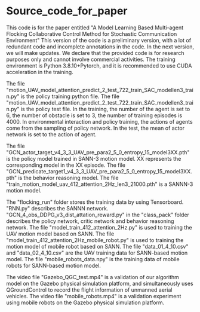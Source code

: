 # Source_code_for_paper
This code is for the paper entitled "A Model Learning Based Multi-agent Flocking Collaborative Control Method for Stochastic Communication Environment"
This version of the code is a preliminary  version, with a lot of redundant code and incomplete annotations in the code. In the next version, we will make updates.
We declare that the provided code is for research purposes only and cannot involve commercial activities.
The training environment is Python 3.8.10+Pytorch, and it is recommended to use CUDA acceleration in the training.

The file "motion_UAV_model_attention_predict_2_test_722_train_SAC_modellen3_train.py" is the policy training python file.
The file "motion_UAV_model_attention_predict_2_test_722_train_SAC_modellen3_train.py" is the policy test file.
  In the training, the number of the agent is set to 6, the number of obstacle is set to 3,  the number of training episodes is 4000.
  In environmental interaction and policy training, the actions of agents come from the sampling of policy network.
  In the test,  the mean of actor network is set to the action of agent.

The file "GCN_actor_target_v4_3_3_UAV_pre_para2_5_0_entropy_15_model3XX.pth" is the policy model trained in SANN-3 motion model. XX represents the corresponding model in the XX episode.
The file "GCN_predicate_target1_v4_3_3_UAV_pre_para2_5_0_entropy_15_model3XX.pth" is the behavior reasoning model.
The file "train_motion_model_uav_412_attention_2Hz_len3_21000.pth" is a SANNN-3 motion model.

The "flocking_run" folder stores the training data by using Tensorboard.
"RNN.py" describes the SANNN network.
"GCN_4_obs_DDPG_v3_dist_attation_reward.py" in the "class_pack" folder describes the policy network, critic network and behavior reasoning network.
The file "model_train_412_attention_2Hz.py" is used to training the UAV motion model based on SANN.
The file "model_train_412_attention_2Hz_mobile_robot.py" is used to training the motion model of mobile robot based on SANN.
The file "data_01_4_10.csv" and "data_02_4_10.csv" are the UAV training data for SANN-based motion model.
The file "mobile_robots_data.npy" is the training data of mobile robots for SANN-based motion model.

The video file "Gazebo_QGC_test.mp4" is a validation of our algorithm model on the Gazebo physical simulation platform, and simultaneously uses QGroundControl to record the flight information of unmanned aerial vehicles.
The video file "mobile_robots.mp4" is a validation experiment using mobile robots on the Gazebo physical simulation platform.

